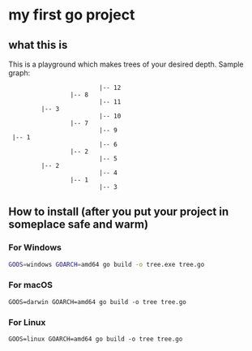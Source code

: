 # my first go project
## what this is
This is a playground which makes trees of your desired depth.
Sample graph:
```
                         |-- 12
                 |-- 8
                         |-- 11
         |-- 3
                         |-- 10
                 |-- 7
                         |-- 9
 |-- 1
                         |-- 6
                 |-- 2
                         |-- 5
         |-- 2
                         |-- 4
                 |-- 1
                         |-- 3

```



## How to install (after you put your project in someplace safe and warm)
### For Windows

```bash
GOOS=windows GOARCH=amd64 go build -o tree.exe tree.go
```
### For macOS
```
GOOS=darwin GOARCH=amd64 go build -o tree tree.go
```
### For Linux
```
GOOS=linux GOARCH=amd64 go build -o tree tree.go

```
